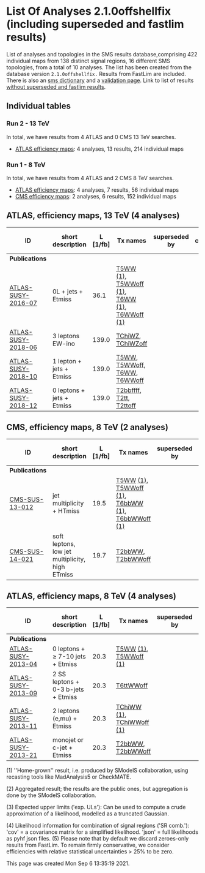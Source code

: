 # List Of Analyses 2.1.0offshellfix (including superseded and fastlim results)
List of analyses and topologies in the SMS results database,comprising 422 individual maps from 138 distinct signal regions, 16 different SMS topologies, from a total of 10 analyses.
The list has been created from the database version `2.1.0offshellfix.`
Results from FastLim are included. There is also an  [sms dictionary](SmsDictionary210offshellfix) and a [validation page](Validation210offshellfix).
Link to list of results [without superseded and fastlim results](ListOfAnalyses210offshellfix).

## Individual tables

### Run 2 - 13 TeV
In total, we have results from 4 ATLAS and 0 CMS 13 TeV searches.
 * [ATLAS efficiency maps](#ATLASefficiencymaps13): 4  analyses, 13 results, 214 individual maps

### Run 1 - 8 TeV
In total, we have results from 4 ATLAS and 2 CMS 8 TeV searches.
 * [ATLAS efficiency maps](#ATLASefficiencymaps8): 4  analyses, 7 results, 56 individual maps
 * [CMS efficiency maps](#CMSefficiencymaps8): 2  analyses, 6 results, 152 individual maps

<a name="ATLASefficiencymaps13"></a>
## ATLAS, efficiency maps, 13 TeV (4 analyses)

| **ID** | **short description** | **L [1/fb]** | **Tx names** | **superseded by** | **SR comb. [(4)](#A4)** |
|--------|-----------------------|--------------|--------------|-------------------|-------------------------|
| **Publications** | | | | | |
| [ATLAS-SUSY-2016-07](https://atlas.web.cern.ch/Atlas/GROUPS/PHYSICS/PAPERS/SUSY-2016-07/)<a name="ATLAS-SUSY-2016-07"></a> | 0L + jets + Etmiss | 36.1 | [T5WW](SmsDictionary210offshellfix+superseded#T5WW) [(1)](#A1), [T5WWoff](SmsDictionary210offshellfix+superseded#T5WWoff) [(1)](#A1), [T6WW](SmsDictionary210offshellfix+superseded#T6WW) [(1)](#A1), [T6WWoff](SmsDictionary210offshellfix+superseded#T6WWoff) [(1)](#A1) | |  |
| [ATLAS-SUSY-2018-06](https://atlas.web.cern.ch/Atlas/GROUPS/PHYSICS/PAPERS/SUSY-2018-06/)<a name="ATLAS-SUSY-2018-06"></a> | 3 leptons EW-ino | 139.0 | [TChiWZ](SmsDictionary210offshellfix+superseded#TChiWZ), [TChiWZoff](SmsDictionary210offshellfix+superseded#TChiWZoff) | |  |
| [ATLAS-SUSY-2018-10](https://atlas.web.cern.ch/Atlas/GROUPS/PHYSICS/PAPERS/SUSY-2018-10/)<a name="ATLAS-SUSY-2018-10"></a> | 1 lepton + jets + Etmiss | 139.0 | [T5WW](SmsDictionary210offshellfix+superseded#T5WW), [T5WWoff](SmsDictionary210offshellfix+superseded#T5WWoff), [T6WW](SmsDictionary210offshellfix+superseded#T6WW), [T6WWoff](SmsDictionary210offshellfix+superseded#T6WWoff) | |  |
| [ATLAS-SUSY-2018-12](https://atlas.web.cern.ch/Atlas/GROUPS/PHYSICS/PAPERS/SUSY-2018-12/)<a name="ATLAS-SUSY-2018-12"></a> | 0 leptons + jets + Etmiss | 139.0 | [T2bbffff](SmsDictionary210offshellfix+superseded#T2bbffff), [T2tt](SmsDictionary210offshellfix+superseded#T2tt), [T2ttoff](SmsDictionary210offshellfix+superseded#T2ttoff) | |  |

<a name="CMSefficiencymaps8"></a>
## CMS, efficiency maps, 8 TeV (2 analyses)

| **ID** | **short description** | **L [1/fb]** | **Tx names** | **superseded by** | **SR comb. [(4)](#A4)** |
|--------|-----------------------|--------------|--------------|-------------------|-------------------------|
| **Publications** | | | | | |
| [CMS-SUS-13-012](https://twiki.cern.ch/twiki/bin/view/CMSPublic/PhysicsResultsSUS13012)<a name="CMS-SUS-13-012"></a> | jet multiplicity + HTmiss | 19.5 | [T5WW](SmsDictionary210offshellfix+superseded#T5WW) [(1)](#A1), [T5WWoff](SmsDictionary210offshellfix+superseded#T5WWoff) [(1)](#A1), [T6bbWW](SmsDictionary210offshellfix+superseded#T6bbWW) [(1)](#A1), [T6bbWWoff](SmsDictionary210offshellfix+superseded#T6bbWWoff) [(1)](#A1) | |  |
| [CMS-SUS-14-021](https://twiki.cern.ch/twiki/bin/view/CMSPublic/PhysicsResultsSUS14021)<a name="CMS-SUS-14-021"></a> | soft leptons, low jet multiplicity, high ETmiss | 19.7 | [T2bbWW](SmsDictionary210offshellfix+superseded#T2bbWW), [T2bbWWoff](SmsDictionary210offshellfix+superseded#T2bbWWoff) | |  |

<a name="ATLASefficiencymaps8"></a>
## ATLAS, efficiency maps, 8 TeV (4 analyses)

| **ID** | **short description** | **L [1/fb]** | **Tx names** | **superseded by** | **SR comb. [(4)](#A4)** |
|--------|-----------------------|--------------|--------------|-------------------|-------------------------|
| **Publications** | | | | | |
| [ATLAS-SUSY-2013-04](https://atlas.web.cern.ch/Atlas/GROUPS/PHYSICS/PAPERS/SUSY-2013-04/)<a name="ATLAS-SUSY-2013-04"></a> | 0 leptons + &ge; 7-10 jets + Etmiss | 20.3 | [T5WW](SmsDictionary210offshellfix+superseded#T5WW) [(1)](#A1), [T5WWoff](SmsDictionary210offshellfix+superseded#T5WWoff) [(1)](#A1) | |  |
| [ATLAS-SUSY-2013-09](https://atlas.web.cern.ch/Atlas/GROUPS/PHYSICS/PAPERS/SUSY-2013-09/)<a name="ATLAS-SUSY-2013-09"></a> | 2 SS leptons + 0-3 b-jets + Etmiss | 20.3 | [T6ttWWoff](SmsDictionary210offshellfix+superseded#T6ttWWoff) | |  |
| [ATLAS-SUSY-2013-11](https://atlas.web.cern.ch/Atlas/GROUPS/PHYSICS/PAPERS/SUSY-2013-11/)<a name="ATLAS-SUSY-2013-11"></a> | 2 leptons (e,mu) + Etmiss | 20.3 | [TChiWW](SmsDictionary210offshellfix+superseded#TChiWW) [(1)](#A1), [TChiWWoff](SmsDictionary210offshellfix+superseded#TChiWWoff) [(1)](#A1) | |  |
| [ATLAS-SUSY-2013-21](https://atlas.web.cern.ch/Atlas/GROUPS/PHYSICS/PAPERS/SUSY-2013-21/)<a name="ATLAS-SUSY-2013-21"></a> | monojet or c-jet + Etmiss | 20.3 | [T2bbWW](SmsDictionary210offshellfix+superseded#T2bbWW), [T2bbWWoff](SmsDictionary210offshellfix+superseded#T2bbWWoff) | |  |


<a name='A1'>(1)</a> ''Home-grown'' result, i.e. produced by SModelS collaboration, using recasting tools like MadAnalysis5 or CheckMATE.

<a name='A2'>(2)</a> Aggregated result; the results are the public ones, but aggregation is done by the SModelS collaboration.

<a name='A3'>(3)</a> Expected upper limits ('exp. ULs'): Can be used to compute a crude approximation of a likelihood, modelled as a truncated Gaussian.

<a name='A4'>(4)</a> Likelihood information for combination of signal regions ('SR comb.'): 'cov' = a covariance matrix for a simplified likelihood. 'json' = full likelihoods as pyhf json files.
<a name='A5'>(5)</a> Please note that by default we discard zeroes-only results from FastLim. To remain firmly conservative, we consider efficiencies with relative statistical uncertainties > 25% to be zero.


This page was created Mon Sep  6 13:35:19 2021.
